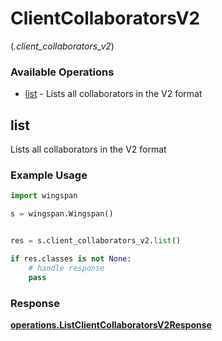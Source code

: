 # ClientCollaboratorsV2
(*.client_collaborators_v2*)

### Available Operations

* [list](#list) - Lists all collaborators in the V2 format

## list

Lists all collaborators in the V2 format

### Example Usage

```python
import wingspan

s = wingspan.Wingspan()


res = s.client_collaborators_v2.list()

if res.classes is not None:
    # handle response
    pass
```


### Response

**[operations.ListClientCollaboratorsV2Response](../../models/operations/listclientcollaboratorsv2response.md)**

